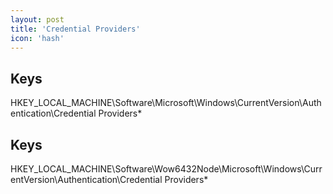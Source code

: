```yaml
---
layout: post
title: 'Credential Providers'
icon: 'hash'
---
```


## Keys

HKEY_LOCAL_MACHINE\Software\Microsoft\Windows\CurrentVersion\Authentication\Credential Providers\*



## Keys

HKEY_LOCAL_MACHINE\Software\Wow6432Node\Microsoft\Windows\CurrentVersion\Authentication\Credential Providers\*


